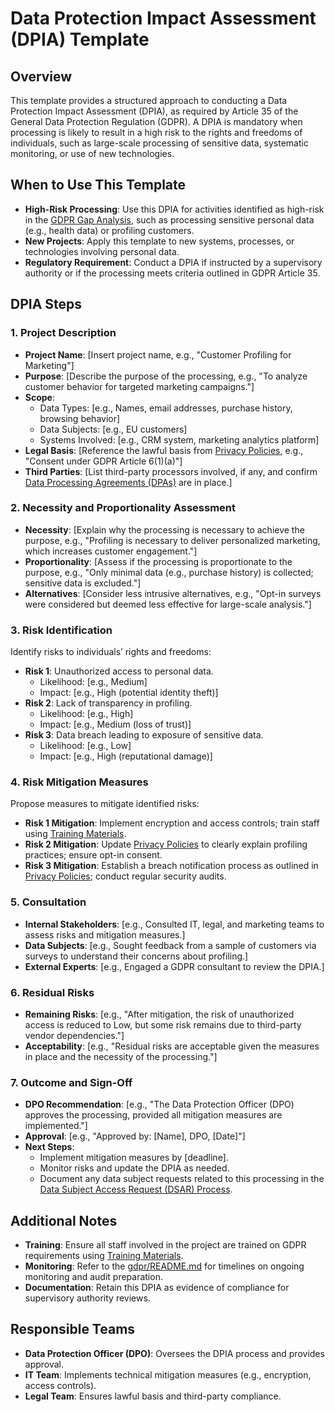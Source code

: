# Data Protection Impact Assessment (DPIA) Template

## Overview
This template provides a structured approach to conducting a Data Protection Impact Assessment (DPIA), as required by Article 35 of the General Data Protection Regulation (GDPR). A DPIA is mandatory when processing is likely to result in a high risk to the rights and freedoms of individuals, such as large-scale processing of sensitive data, systematic monitoring, or use of new technologies.

## When to Use This Template
- **High-Risk Processing**: Use this DPIA for activities identified as high-risk in the [GDPR Gap Analysis](./GDPR_Gap_Analysis.md), such as processing sensitive personal data (e.g., health data) or profiling customers.
- **New Projects**: Apply this template to new systems, processes, or technologies involving personal data.
- **Regulatory Requirement**: Conduct a DPIA if instructed by a supervisory authority or if the processing meets criteria outlined in GDPR Article 35.

## DPIA Steps

### 1. Project Description
- **Project Name**: [Insert project name, e.g., "Customer Profiling for Marketing"]
- **Purpose**: [Describe the purpose of the processing, e.g., "To analyze customer behavior for targeted marketing campaigns."]
- **Scope**:
  - Data Types: [e.g., Names, email addresses, purchase history, browsing behavior]
  - Data Subjects: [e.g., EU customers]
  - Systems Involved: [e.g., CRM system, marketing analytics platform]
- **Legal Basis**: [Reference the lawful basis from [Privacy Policies](./Privacy_Policies.md), e.g., "Consent under GDPR Article 6(1)(a)"]
- **Third Parties**: [List third-party processors involved, if any, and confirm [Data Processing Agreements (DPAs)](./Data_Processing_Agreements.md) are in place.]

### 2. Necessity and Proportionality Assessment
- **Necessity**: [Explain why the processing is necessary to achieve the purpose, e.g., "Profiling is necessary to deliver personalized marketing, which increases customer engagement."]
- **Proportionality**: [Assess if the processing is proportionate to the purpose, e.g., "Only minimal data (e.g., purchase history) is collected; sensitive data is excluded."]
- **Alternatives**: [Consider less intrusive alternatives, e.g., "Opt-in surveys were considered but deemed less effective for large-scale analysis."]

### 3. Risk Identification
Identify risks to individuals’ rights and freedoms:
- **Risk 1**: Unauthorized access to personal data.
  - Likelihood: [e.g., Medium]
  - Impact: [e.g., High (potential identity theft)]
- **Risk 2**: Lack of transparency in profiling.
  - Likelihood: [e.g., High]
  - Impact: [e.g., Medium (loss of trust)]
- **Risk 3**: Data breach leading to exposure of sensitive data.
  - Likelihood: [e.g., Low]
  - Impact: [e.g., High (reputational damage)]

### 4. Risk Mitigation Measures
Propose measures to mitigate identified risks:
- **Risk 1 Mitigation**: Implement encryption and access controls; train staff using [Training Materials](./Training_Materials.md).
- **Risk 2 Mitigation**: Update [Privacy Policies](./Privacy_Policies.md) to clearly explain profiling practices; ensure opt-in consent.
- **Risk 3 Mitigation**: Establish a breach notification process as outlined in [Privacy Policies](./Privacy_Policies.md); conduct regular security audits.

### 5. Consultation
- **Internal Stakeholders**: [e.g., Consulted IT, legal, and marketing teams to assess risks and mitigation measures.]
- **Data Subjects**: [e.g., Sought feedback from a sample of customers via surveys to understand their concerns about profiling.]
- **External Experts**: [e.g., Engaged a GDPR consultant to review the DPIA.]

### 6. Residual Risks
- **Remaining Risks**: [e.g., "After mitigation, the risk of unauthorized access is reduced to Low, but some risk remains due to third-party vendor dependencies."]
- **Acceptability**: [e.g., "Residual risks are acceptable given the measures in place and the necessity of the processing."]

### 7. Outcome and Sign-Off
- **DPO Recommendation**: [e.g., "The Data Protection Officer (DPO) approves the processing, provided all mitigation measures are implemented."]
- **Approval**: [e.g., "Approved by: [Name], DPO, [Date]"]
- **Next Steps**:
  - Implement mitigation measures by [deadline].
  - Monitor risks and update the DPIA as needed.
  - Document any data subject requests related to this processing in the [Data Subject Access Request (DSAR) Process](./DSAR_Process.md).

## Additional Notes
- **Training**: Ensure all staff involved in the project are trained on GDPR requirements using [Training Materials](./Training_Materials.md).
- **Monitoring**: Refer to the [gdpr/README.md](../gdpr/README.md) for timelines on ongoing monitoring and audit preparation.
- **Documentation**: Retain this DPIA as evidence of compliance for supervisory authority reviews.

## Responsible Teams
- **Data Protection Officer (DPO)**: Oversees the DPIA process and provides approval.
- **IT Team**: Implements technical mitigation measures (e.g., encryption, access controls).
- **Legal Team**: Ensures lawful basis and third-party compliance.
